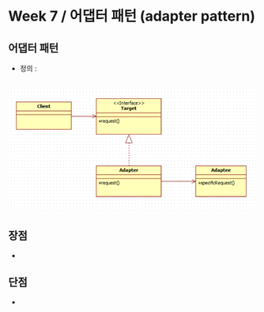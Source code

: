# Week 7 / 어댑터 패턴 (adapter pattern)

## 어댑터 패턴
- 정의 : 

![01](https://github.com/canyuo/canyuo.github.io/blob/main/week7_image1.png)
- 

## 장점
- 
## 단점
- 

```cpp
```
